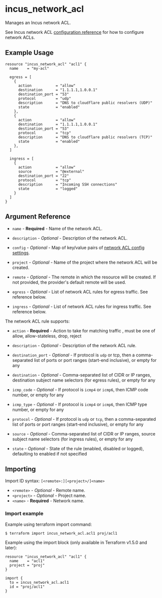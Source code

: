 # incus_network_acl

Manages an Incus network ACL.

See Incus network ACL [configuration reference](https://linuxcontainers.org/incus/docs/main/howto/network_acls/) for how to configure network ACLs.

## Example Usage

```hcl
resource "incus_network_acl" "acl1" {
  name    = "my-acl"

  egress = [
    {
      action           = "allow"
      destination      = "1.1.1.1,1.0.0.1"
      destination_port = "53"
      protocol         = "udp"
      description      = "DNS to cloudflare public resolvers (UDP)"
      state            = "enabled"
    },
    {
      action           = "allow"
      destination      = "1.1.1.1,1.0.0.1"
      destination_port = "53"
      protocol         = "tcp"
      description      = "DNS to cloudflare public resolvers (TCP)"
      state            = "enabled"
    },
  ]

  ingress = [
    {
      action           = "allow"
      source           = "@external"
      destination_port = "22"
      protocol         = "tcp"
      description      = "Incoming SSH connections"
      state            = "logged"
    }
  ]
}
```

## Argument Reference

* `name` - **Required** - Name of the network ACL.

* `description` - *Optional* - Description of the network ACL.

* `config` - *Optional* - Map of key/value pairs of
  [network ACL config settings](hhttps://linuxcontainers.org/incus/docs/main/howto/network_acls/).

* `project` - *Optional* - Name of the project where the network ACL will be created.

* `remote` - *Optional* - The remote in which the resource will be created. If
  not provided, the provider's default remote will be used.

* `egress` - *Optional* - List of network ACL rules for egress traffic. See reference below.
 
* `ingress` - *Optional* - List of network ACL rules for ingress traffic. See reference below.

The network ACL rule supports:

* `action` - **Required** - Action to take for matching traffic , must be one of allow, allow-stateless, drop, reject
 
* `description` - *Optional* - Description of the network ACL rule.

* `destination_port` - *Optional* - If protocol is `udp` or tcp, then a comma-separated list of ports or port ranges (start-end inclusive), or empty for any
 
* `destination` - *Optional* - Comma-separated list of CIDR or IP ranges, destination subject name selectors (for egress rules), or empty for any

* `icmp_code` - *Optional* - If protocol is `icmp4` or `icmp6`, then ICMP code number, or empty for any

* `icmp_type` - *Optional* - If protocol is `icmp4` or `icmp6`, then ICMP type number, or empty for any

* `protocol` - *Optional* - If protocol is `udp` or `tcp`, then a comma-separated list of ports or port ranges (start-end inclusive), or empty for any

* `source` - *Optional* - Comma-separated list of CIDR or IP ranges, source subject name selectors (for ingress rules), or empty for any

* `state` - *Optional* - State of the rule (enabled, disabled or logged), defaulting to enabled if not specified

## Importing

Import ID syntax: `[<remote>:][<project>/]<name>`

* `<remote>` - *Optional* - Remote name.
* `<project>` - *Optional* - Project name.
* `<name>` - **Required** - Network name.

### Import example

Example using terraform import command:

```shell
$ terraform import incus_network_acl.acl1 proj/acl1
```

Example using the import block (only available in Terraform v1.5.0 and later):

```hcl
resource "incus_network_acl" "acl1" {
  name    = "acl1"
  project = "proj"
}

import {
  to = incus_network_acl.acl1
  id = "proj/acl1"
}
```
